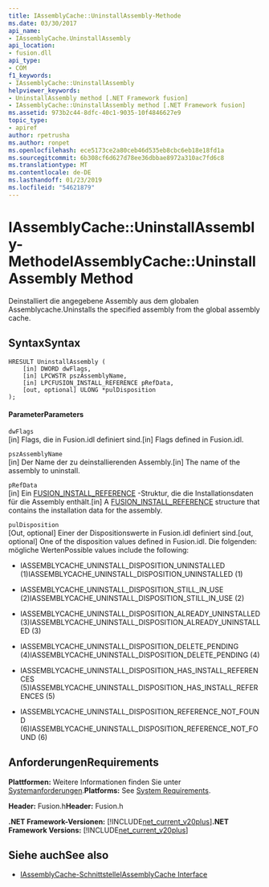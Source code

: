 ```yaml
---
title: IAssemblyCache::UninstallAssembly-Methode
ms.date: 03/30/2017
api_name:
- IAssemblyCache.UninstallAssembly
api_location:
- fusion.dll
api_type:
- COM
f1_keywords:
- IAssemblyCache::UninstallAssembly
helpviewer_keywords:
- UninstallAssembly method [.NET Framework fusion]
- IAssemblyCache::UninstallAssembly method [.NET Framework fusion]
ms.assetid: 973b2c44-8dfc-40c1-9035-10f4846627e9
topic_type:
- apiref
author: rpetrusha
ms.author: ronpet
ms.openlocfilehash: ece5173ce2a80ceb46d535eb8cbc6eb18e18fd1a
ms.sourcegitcommit: 6b308cf6d627d78ee36dbbae8972a310ac7fd6c8
ms.translationtype: MT
ms.contentlocale: de-DE
ms.lasthandoff: 01/23/2019
ms.locfileid: "54621879"
---
```

# <a name="iassemblycacheuninstallassembly-method"></a><span data-ttu-id="e5d15-102">IAssemblyCache::UninstallAssembly-Methode</span><span class="sxs-lookup"><span data-stu-id="e5d15-102">IAssemblyCache::UninstallAssembly Method</span></span>
<span data-ttu-id="e5d15-103">Deinstalliert die angegebene Assembly aus dem globalen Assemblycache.</span><span class="sxs-lookup"><span data-stu-id="e5d15-103">Uninstalls the specified assembly from the global assembly cache.</span></span>  
  
## <a name="syntax"></a><span data-ttu-id="e5d15-104">Syntax</span><span class="sxs-lookup"><span data-stu-id="e5d15-104">Syntax</span></span>  
  
```  
HRESULT UninstallAssembly (  
    [in] DWORD dwFlags,  
    [in] LPCWSTR pszAssemblyName,  
    [in] LPCFUSION_INSTALL_REFERENCE pRefData,  
    [out, optional] ULONG *pulDisposition  
);  
```  
  
#### <a name="parameters"></a><span data-ttu-id="e5d15-105">Parameter</span><span class="sxs-lookup"><span data-stu-id="e5d15-105">Parameters</span></span>  
 `dwFlags`  
 <span data-ttu-id="e5d15-106">[in] Flags, die in Fusion.idl definiert sind.</span><span class="sxs-lookup"><span data-stu-id="e5d15-106">[in] Flags defined in Fusion.idl.</span></span>  
  
 `pszAssemblyName`  
 <span data-ttu-id="e5d15-107">[in] Der Name der zu deinstallierenden Assembly.</span><span class="sxs-lookup"><span data-stu-id="e5d15-107">[in] The name of the assembly to uninstall.</span></span>  
  
 `pRefData`  
 <span data-ttu-id="e5d15-108">[in] Ein [FUSION_INSTALL_REFERENCE](../../../../docs/framework/unmanaged-api/fusion/fusion-install-reference-structure.md) -Struktur, die die Installationsdaten für die Assembly enthält.</span><span class="sxs-lookup"><span data-stu-id="e5d15-108">[in] A [FUSION_INSTALL_REFERENCE](../../../../docs/framework/unmanaged-api/fusion/fusion-install-reference-structure.md) structure that contains the installation data for the assembly.</span></span>  
  
 `pulDisposition`  
 <span data-ttu-id="e5d15-109">[Out, optional] Einer der Dispositionswerte in Fusion.idl definiert sind.</span><span class="sxs-lookup"><span data-stu-id="e5d15-109">[out, optional] One of the disposition values defined in Fusion.idl.</span></span> <span data-ttu-id="e5d15-110">Die folgenden: mögliche Werten</span><span class="sxs-lookup"><span data-stu-id="e5d15-110">Possible values include the following:</span></span>  
  
-   <span data-ttu-id="e5d15-111">IASSEMBLYCACHE_UNINSTALL_DISPOSITION_UNINSTALLED (1)</span><span class="sxs-lookup"><span data-stu-id="e5d15-111">IASSEMBLYCACHE_UNINSTALL_DISPOSITION_UNINSTALLED (1)</span></span>  
  
-   <span data-ttu-id="e5d15-112">IASSEMBLYCACHE_UNINSTALL_DISPOSITION_STILL_IN_USE (2)</span><span class="sxs-lookup"><span data-stu-id="e5d15-112">IASSEMBLYCACHE_UNINSTALL_DISPOSITION_STILL_IN_USE (2)</span></span>  
  
-   <span data-ttu-id="e5d15-113">IASSEMBLYCACHE_UNINSTALL_DISPOSITION_ALREADY_UNINSTALLED (3)</span><span class="sxs-lookup"><span data-stu-id="e5d15-113">IASSEMBLYCACHE_UNINSTALL_DISPOSITION_ALREADY_UNINSTALLED (3)</span></span>  
  
-   <span data-ttu-id="e5d15-114">IASSEMBLYCACHE_UNINSTALL_DISPOSITION_DELETE_PENDING (4)</span><span class="sxs-lookup"><span data-stu-id="e5d15-114">IASSEMBLYCACHE_UNINSTALL_DISPOSITION_DELETE_PENDING (4)</span></span>  
  
-   <span data-ttu-id="e5d15-115">IASSEMBLYCACHE_UNINSTALL_DISPOSITION_HAS_INSTALL_REFERENCES (5)</span><span class="sxs-lookup"><span data-stu-id="e5d15-115">IASSEMBLYCACHE_UNINSTALL_DISPOSITION_HAS_INSTALL_REFERENCES (5)</span></span>  
  
-   <span data-ttu-id="e5d15-116">IASSEMBLYCACHE_UNINSTALL_DISPOSITION_REFERENCE_NOT_FOUND (6)</span><span class="sxs-lookup"><span data-stu-id="e5d15-116">IASSEMBLYCACHE_UNINSTALL_DISPOSITION_REFERENCE_NOT_FOUND (6)</span></span>  
  
## <a name="requirements"></a><span data-ttu-id="e5d15-117">Anforderungen</span><span class="sxs-lookup"><span data-stu-id="e5d15-117">Requirements</span></span>  
 <span data-ttu-id="e5d15-118">**Plattformen:** Weitere Informationen finden Sie unter [Systemanforderungen](../../../../docs/framework/get-started/system-requirements.md).</span><span class="sxs-lookup"><span data-stu-id="e5d15-118">**Platforms:** See [System Requirements](../../../../docs/framework/get-started/system-requirements.md).</span></span>  
  
 <span data-ttu-id="e5d15-119">**Header:** Fusion.h</span><span class="sxs-lookup"><span data-stu-id="e5d15-119">**Header:** Fusion.h</span></span>  
  
 <span data-ttu-id="e5d15-120">**.NET Framework-Versionen:** [!INCLUDE[net_current_v20plus](../../../../includes/net-current-v20plus-md.md)]</span><span class="sxs-lookup"><span data-stu-id="e5d15-120">**.NET Framework Versions:** [!INCLUDE[net_current_v20plus](../../../../includes/net-current-v20plus-md.md)]</span></span>  
  
## <a name="see-also"></a><span data-ttu-id="e5d15-121">Siehe auch</span><span class="sxs-lookup"><span data-stu-id="e5d15-121">See also</span></span>
- [<span data-ttu-id="e5d15-122">IAssemblyCache-Schnittstelle</span><span class="sxs-lookup"><span data-stu-id="e5d15-122">IAssemblyCache Interface</span></span>](../../../../docs/framework/unmanaged-api/fusion/iassemblycache-interface.md)
